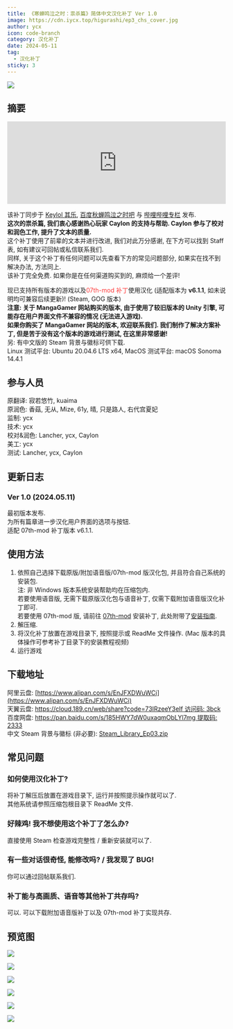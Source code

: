 ```yaml
---
title: 《寒蝉鸣泣之时：祟杀篇》简体中文汉化补丁 Ver 1.0
image: https://cdn.iycx.top/higurashi/ep3_chs_cover.jpg
author: ycx
icon: code-branch
category: 汉化补丁
date: 2024-05-11
tag:
  - 汉化补丁
sticky: 3
---
```

![](https://cdn.iycx.top/higurashi/ep3_chs_cover.jpg)  
## 摘要
<div align="center"><iframe width="100%" height="190" frameborder="0" src="https://store.steampowered.com/widget/472870/?t=%E3%80%8A%E5%AF%92%E8%9D%89%E9%B8%A3%E6%B3%A3%E4%B9%8B%E6%97%B6%E3%80%8B%E6%98%AF%E4%B8%80%E9%83%A8%E6%9C%89%E5%A3%B0%E5%B0%8F%E8%AF%B4%E3%80%82%E9%9F%B3%E4%B9%90%E3%80%81%E6%95%85%E4%BA%8B%E8%83%8C%E6%99%AF%E4%B8%8E%E8%A7%92%E8%89%B2%E5%85%B1%E5%90%8C%E5%88%9B%E9%80%A0%E4%BA%86%E4%B8%80%E4%B8%AA%E4%B8%96%E7%95%8C%EF%BC%8C%E6%98%AF%E7%8E%A9%E5%AE%B6%E9%98%85%E8%AF%BB%E5%B0%8F%E8%AF%B4%E7%9A%84%E8%88%9E%E5%8F%B0%E3%80%82%E6%AC%A2%E7%AC%91%E3%80%81%E5%93%AD%E6%B3%A3%E3%80%81%E6%80%A8%E6%81%A8%E3%80%82%E8%AF%B7%E5%B8%A6%E7%9D%80%E9%82%A3%E6%A0%B7%E7%9A%84%E5%BF%83%E6%83%85%E4%B8%8E%E4%B8%BB%E4%BA%BA%E5%85%AC%E4%B8%80%E8%B5%B7%E4%BD%93%E9%AA%8C%E6%95%85%E4%BA%8B%E5%90%A7%E3%80%82"></iframe></div>  

该补丁同步于 [Keylol 其乐](https://keylol.com/t948528-1-1), [百度秋蝉鸣泣之时吧](https://tieba.baidu.com/p/9013188608) 与 [哔哩哔哩专栏](https://www.bilibili.com/read/cv34447919) 发布.  
**这次的祟杀篇, 我们衷心感谢热心玩家 Caylon 的支持与帮助. Caylon 参与了校对和润色工作, 提升了文本的质量.**  
这个补丁使用了前辈的文本并进行改进, 我们对此万分感谢, 在下方可以找到 Staff 表, 如有建议可回帖或私信联系我们.  
同样, 关于这个补丁有任何问题可以先查看下方的常见问题部分, 如果实在找不到解决办法, 方法同上.  
该补丁完全免费. 如果你是在任何渠道购买到的, 麻烦给一个差评!  

现已支持所有版本的游戏以及<font color='#ff3a3a'>07th-mod 补丁</font>使用汉化 (适配版本为 **v6.1.1**, 如未说明均可兼容后续更新)! (Steam, GOG 版本)  
**注意: 关于 MangaGamer 网站购买的版本, 由于使用了较旧版本的 Unity 引擎, 可能存在用户界面文件不兼容的情况 (无法进入游戏).**  
**如果你购买了 MangaGamer 网站的版本, 欢迎联系我们. 我们制作了解决方案补丁, 但是苦于没有这个版本的游戏进行测试, 在这里非常感谢!**  
另: 有中文版的 Steam 背景与徽标可供下载.  
Linux 测试平台: Ubuntu 20.04.6 LTS x64, MacOS 测试平台: macOS Sonoma 14.4.1  

## 参与人员
原翻译: 寂若悠竹, kuaima  
原润色: 香菇, 无从, Mize, 61y, 晴, 只是路人, 右代宫夏妃  
监制: ycx  
技术: ycx  
校对&润色: Lancher, ycx, Caylon  
美工: ycx  
测试: Lancher, ycx, Caylon

## 更新日志

### Ver 1.0 (2024.05.11)
最初版本发布.  
为所有篇章进一步汉化用户界面的选项与按钮.  
适配 07th-mod 补丁版本 v6.1.1.  

## 使用方法
1. 依照自己选择下载原版/附加语音版/07th-mod 版汉化包, 并且符合自己系统的安装包.  
注: 非 Windows 版本系统安装帮助均在压缩包内.  
若要使用语音版, 无需下载原版汉化包与语音补丁, 仅需下载附加语音版汉化补丁即可.  
若要使用 07th-mod 版, 请前往 [07th-mod](https://07th-mod.com/home/) 安装补丁, 此处附带了[安装指南](../guide/07th-mod/main.md).  
2. 解压缩.  
3. 将汉化补丁放置在游戏目录下, 按照提示或 ReadMe 文件操作. (Mac 版本的具体操作可参考补丁目录下的安装教程视频)  
4. 运行游戏  

## 下载地址
阿里云盘: [https://www.alipan.com/s/EnJFXDWuWCi](https://www.alipan.com/s/EnJFXDWuWCi)  
天翼云盘: [https://cloud.189.cn/web/share?code=73IRzeeY3eIf 访问码: 3bck](https://cloud.189.cn/web/share?code=73IRzeeY3eIf)   
百度网盘: [https://pan.baidu.com/s/185HWY7dW0uxaqmObLYl7mg 提取码: 2333](https://pan.baidu.com/s/185HWY7dW0uxaqmObLYl7mg?pwd=2333)  
中文 Steam 背景与徽标 (非必要): [Steam_Library_Ep03.zip](https://download.chinalcmod.com/Higurashi/Steam%20Library/Steam_Library_Ep03.zip)  

## 常见问题
### 如何使用汉化补丁?
将补丁解压后放置在游戏目录下, 运行并按照提示操作就可以了.  
其他系统请参照压缩包根目录下 ReadMe 文件.  
### 好辣鸡! 我不想使用这个补丁了怎么办?
直接使用 Steam 检查游戏完整性 / 重新安装就可以了.  
### 有一些对话很奇怪, 能修改吗? / 我发现了 BUG!
你可以通过回帖联系我们.
### 补丁能与高画质、语音等其他补丁共存吗?
可以. 可以下载附加语音版补丁以及 07th-mod 补丁实现共存.  

## 预览图
![](https://cdn.iycx.top/blog/2024/05/screenshot_01.jpg)

![](https://cdn.iycx.top/blog/2024/05/screenshot_02.jpg)

![](https://cdn.iycx.top/blog/2024/05/screenshot_03.jpg)

![](https://cdn.iycx.top/blog/2024/05/screenshot_04.jpg)

![](https://cdn.iycx.top/blog/2024/05/screenshot_05.jpg)

![](https://cdn.iycx.top/blog/2024/05/screenshot_06.jpg)
